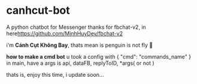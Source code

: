 # canhcut-bot
A python chatbot for Messenger 
thanks for fbchat-v2, in here<https://github.com/MinhHuyDev/fbchat-v2>

i'm **Cánh Cụt Không Bay**, thats mean is penguin is not fly 🐧

**how to make a cmd bot**
u took a config with { "cmd": "commands_name" }
in main, have a args is api, dataFB, replyToID, *args( or not )

thats is, enjoy this time, i update soon...
